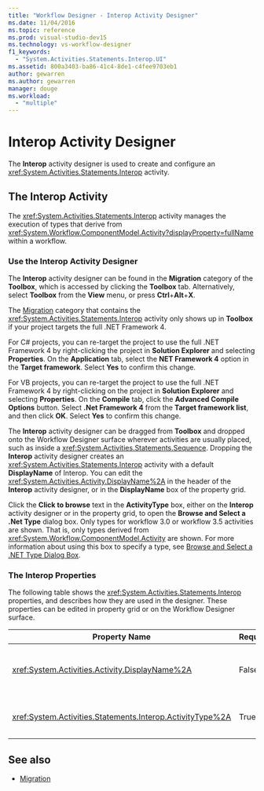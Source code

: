 ```yaml
---
title: "Workflow Designer - Interop Activity Designer"
ms.date: 11/04/2016
ms.topic: reference
ms.prod: visual-studio-dev15
ms.technology: vs-workflow-designer
f1_keywords:
  - "System.Activities.Statements.Interop.UI"
ms.assetid: 800a3403-ba86-41c4-8de1-c4fee9703eb1
author: gewarren
ms.author: gewarren
manager: douge
ms.workload:
  - "multiple"
---
```

# Interop Activity Designer

The **Interop** activity designer is used to create and configure an <xref:System.Activities.Statements.Interop> activity.

## The Interop Activity

The <xref:System.Activities.Statements.Interop> activity manages the execution of types that derive from <xref:System.Workflow.ComponentModel.Activity?displayProperty=fullName> within a workflow.

### Use the Interop Activity Designer

The **Interop** activity designer can be found in the **Migration** category of the **Toolbox**, which is accessed by clicking the **Toolbox** tab. Alternatively, select **Toolbox** from the **View** menu, or press **Ctrl**+**Alt**+**X**.

The [Migration](../workflow-designer/migration-activity-designers.md) category that contains the <xref:System.Activities.Statements.Interop> activity only shows up in **Toolbox** if your project targets the full .NET Framework 4.

For C# projects, you can re-target the project to use the full .NET Framework 4 by right-clicking the project in **Solution Explorer** and selecting **Properties**. On the **Application** tab, select the **NET Framework 4** option in the **Target framework**. Select **Yes** to confirm this change.

For VB projects, you can re-target the project to use the full .NET Framework 4 by right-clicking on the project in **Solution Explorer** and selecting **Properties**. On the **Compile** tab, click the **Advanced Compile Options** button. Select **.Net Framework 4** from the **Target framework list**, and then click **OK**. Select **Yes** to confirm this change.

The **Interop** activity designer can be dragged from **Toolbox** and dropped onto the Workflow Designer surface wherever activities are usually placed, such as inside a <xref:System.Activities.Statements.Sequence>. Dropping the **Interop** activity designer creates an <xref:System.Activities.Statements.Interop> activity with a default **DisplayName** of Interop. You can edit the <xref:System.Activities.Activity.DisplayName%2A> in the header of the **Interop** activity designer, or in the **DisplayName** box of the property grid.

Click the **Click to browse** text in the **ActivityType** box, either on the **Interop**  activity designer or in the property grid, to open the **Browse and Select a .Net Type** dialog box. Only types for workflow 3.0 or workflow 3.5 activities are shown. That is, only types derived from <xref:System.Workflow.ComponentModel.Activity> are shown. For more information about using this box to specify a type, see [Browse and Select a .NET Type Dialog Box](../workflow-designer/browse-and-select-a-dotnet-type-dialog-box.md).

### The Interop Properties

The following table shows the <xref:System.Activities.Statements.Interop> properties, and describes how they are used in the designer. These properties can be edited in property grid or on the Workflow Designer surface.

|Property Name|Required|Usage|
|-|--------------|-|
|<xref:System.Activities.Activity.DisplayName%2A>|False|The friendly name of the <xref:System.Activities.Statements.Interop> activity. The default value is **Interop**. Although the display name is not required, it's recommended to provide one.|
|<xref:System.Activities.Statements.Interop.ActivityType%2A>|True|Specifies the type of the activity contained by the <xref:System.Activities.Statements.Interop> activity. This type specified must derive from <xref:System.Workflow.ComponentModel.Activity>.|

## See also

- [Migration](../workflow-designer/migration-activity-designers.md)